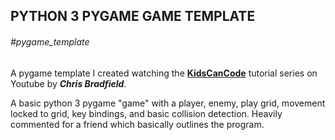 ## PYTHON 3 PYGAME GAME TEMPLATE
###### #pygame_template

A pygame template I created watching the [**KidsCanCode**](https://www.youtube.com/watch?v=VO8rTszcW4s) tutorial
series on Youtube by _**Chris Bradfield**_.

A basic python 3 pygame "game" with a player, enemy, play grid, movement locked
to grid, key bindings, and basic collision detection. Heavily commented for a
friend which basically outlines the program.
